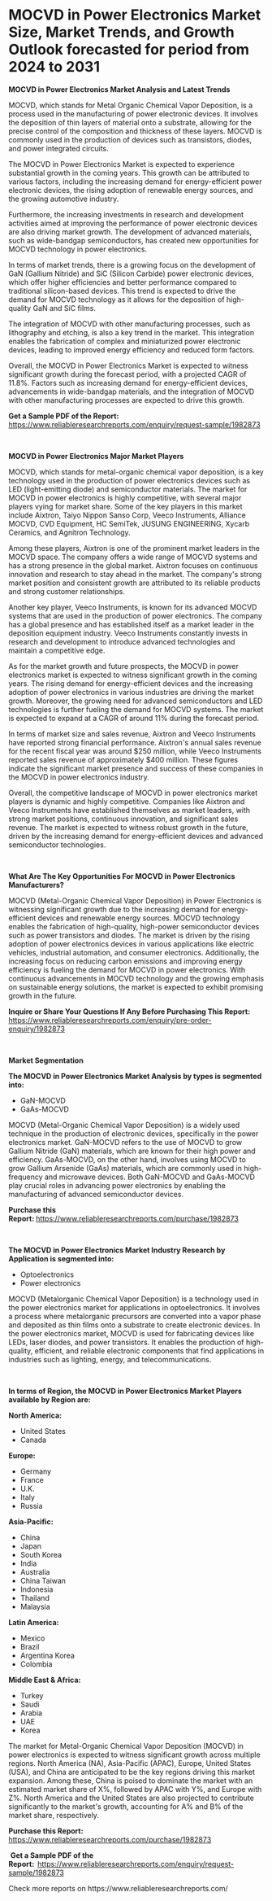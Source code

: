 <p><h1>MOCVD in Power Electronics Market Size, Market Trends, and Growth Outlook forecasted for period from 2024 to 2031</h1></p><p><strong>MOCVD in Power Electronics Market Analysis and Latest Trends</strong></p>
<p><p>MOCVD, which stands for Metal Organic Chemical Vapor Deposition, is a process used in the manufacturing of power electronic devices. It involves the deposition of thin layers of material onto a substrate, allowing for the precise control of the composition and thickness of these layers. MOCVD is commonly used in the production of devices such as transistors, diodes, and power integrated circuits.</p><p>The MOCVD in Power Electronics Market is expected to experience substantial growth in the coming years. This growth can be attributed to various factors, including the increasing demand for energy-efficient power electronic devices, the rising adoption of renewable energy sources, and the growing automotive industry.</p><p>Furthermore, the increasing investments in research and development activities aimed at improving the performance of power electronic devices are also driving market growth. The development of advanced materials, such as wide-bandgap semiconductors, has created new opportunities for MOCVD technology in power electronics.</p><p>In terms of market trends, there is a growing focus on the development of GaN (Gallium Nitride) and SiC (Silicon Carbide) power electronic devices, which offer higher efficiencies and better performance compared to traditional silicon-based devices. This trend is expected to drive the demand for MOCVD technology as it allows for the deposition of high-quality GaN and SiC films.</p><p>The integration of MOCVD with other manufacturing processes, such as lithography and etching, is also a key trend in the market. This integration enables the fabrication of complex and miniaturized power electronic devices, leading to improved energy efficiency and reduced form factors.</p><p>Overall, the MOCVD in Power Electronics Market is expected to witness significant growth during the forecast period, with a projected CAGR of 11.8%. Factors such as increasing demand for energy-efficient devices, advancements in wide-bandgap materials, and the integration of MOCVD with other manufacturing processes are expected to drive this growth.</p></p>
<p><strong>Get a Sample PDF of the Report:&nbsp;</strong> <a href="https://www.reliableresearchreports.com/enquiry/request-sample/1982873">https://www.reliableresearchreports.com/enquiry/request-sample/1982873</a></p>
<p>&nbsp;</p>
<p><strong>MOCVD in Power Electronics Major Market Players</strong></p>
<p><p>MOCVD, which stands for metal-organic chemical vapor deposition, is a key technology used in the production of power electronics devices such as LED (light-emitting diode) and semiconductor materials. The market for MOCVD in power electronics is highly competitive, with several major players vying for market share. Some of the key players in this market include Aixtron, Taiyo Nippon Sanso Corp, Veeco Instruments, Alliance MOCVD, CVD Equipment, HC SemiTek, JUSUNG ENGINEERING, Xycarb Ceramics, and Agnitron Technology.</p><p>Among these players, Aixtron is one of the prominent market leaders in the MOCVD space. The company offers a wide range of MOCVD systems and has a strong presence in the global market. Aixtron focuses on continuous innovation and research to stay ahead in the market. The company's strong market position and consistent growth are attributed to its reliable products and strong customer relationships.</p><p>Another key player, Veeco Instruments, is known for its advanced MOCVD systems that are used in the production of power electronics. The company has a global presence and has established itself as a market leader in the deposition equipment industry. Veeco Instruments constantly invests in research and development to introduce advanced technologies and maintain a competitive edge.</p><p>As for the market growth and future prospects, the MOCVD in power electronics market is expected to witness significant growth in the coming years. The rising demand for energy-efficient devices and the increasing adoption of power electronics in various industries are driving the market growth. Moreover, the growing need for advanced semiconductors and LED technologies is further fueling the demand for MOCVD systems. The market is expected to expand at a CAGR of around 11% during the forecast period.</p><p>In terms of market size and sales revenue, Aixtron and Veeco Instruments have reported strong financial performance. Aixtron's annual sales revenue for the recent fiscal year was around $250 million, while Veeco Instruments reported sales revenue of approximately $400 million. These figures indicate the significant market presence and success of these companies in the MOCVD in power electronics industry.</p><p>Overall, the competitive landscape of MOCVD in power electronics market players is dynamic and highly competitive. Companies like Aixtron and Veeco Instruments have established themselves as market leaders, with strong market positions, continuous innovation, and significant sales revenue. The market is expected to witness robust growth in the future, driven by the increasing demand for energy-efficient devices and advanced semiconductor technologies.</p></p>
<p>&nbsp;</p>
<p><strong>What Are The Key Opportunities For MOCVD in Power Electronics Manufacturers?</strong></p>
<p><p>MOCVD (Metal-Organic Chemical Vapor Deposition) in Power Electronics is witnessing significant growth due to the increasing demand for energy-efficient devices and renewable energy sources. MOCVD technology enables the fabrication of high-quality, high-power semiconductor devices such as power transistors and diodes. The market is driven by the rising adoption of power electronics devices in various applications like electric vehicles, industrial automation, and consumer electronics. Additionally, the increasing focus on reducing carbon emissions and improving energy efficiency is fueling the demand for MOCVD in power electronics. With continuous advancements in MOCVD technology and the growing emphasis on sustainable energy solutions, the market is expected to exhibit promising growth in the future.</p></p>
<p><strong>Inquire or Share Your Questions If Any Before Purchasing This Report:</strong> <a href="https://www.reliableresearchreports.com/enquiry/pre-order-enquiry/1982873">https://www.reliableresearchreports.com/enquiry/pre-order-enquiry/1982873</a></p>
<p>&nbsp;</p>
<p><strong>Market Segmentation</strong></p>
<p><strong>The MOCVD in Power Electronics Market Analysis by types is segmented into:</strong></p>
<p><ul><li>GaN-MOCVD</li><li>GaAs-MOCVD</li></ul></p>
<p><p>MOCVD (Metal-Organic Chemical Vapor Deposition) is a widely used technique in the production of electronic devices, specifically in the power electronics market. GaN-MOCVD refers to the use of MOCVD to grow Gallium Nitride (GaN) materials, which are known for their high power and efficiency. GaAs-MOCVD, on the other hand, involves using MOCVD to grow Gallium Arsenide (GaAs) materials, which are commonly used in high-frequency and microwave devices. Both GaN-MOCVD and GaAs-MOCVD play crucial roles in advancing power electronics by enabling the manufacturing of advanced semiconductor devices.</p></p>
<p><strong>Purchase this Report:&nbsp;</strong><a href="https://www.reliableresearchreports.com/purchase/1982873">https://www.reliableresearchreports.com/purchase/1982873</a></p>
<p>&nbsp;</p>
<p><strong>The MOCVD in Power Electronics Market Industry Research by Application is segmented into:</strong></p>
<p><ul><li>Optoelectronics</li><li>Power electronics</li></ul></p>
<p><p>MOCVD (Metalorganic Chemical Vapor Deposition) is a technology used in the power electronics market for applications in optoelectronics. It involves a process where metalorganic precursors are converted into a vapor phase and deposited as thin films onto a substrate to create electronic devices. In the power electronics market, MOCVD is used for fabricating devices like LEDs, laser diodes, and power transistors. It enables the production of high-quality, efficient, and reliable electronic components that find applications in industries such as lighting, energy, and telecommunications.</p></p>
<p>&nbsp;</p>
<p><strong>In terms of Region, the MOCVD in Power Electronics Market Players available by Region are:</strong></p>
<p>
    <p> <strong> North America: </strong>
        <ul>
            <li>United States</li>
            <li>Canada</li>
        </ul>
        </p> 
    <p> <strong> Europe: </strong>
        <ul>
            <li>Germany</li>
            <li>France</li>
            <li>U.K.</li>
            <li>Italy</li>
            <li>Russia</li>
        </ul>
        </p> 
    <p> <strong> Asia-Pacific: </strong>
        <ul>
            <li>China</li>
            <li>Japan</li>
            <li>South Korea</li>
            <li>India</li>
            <li>Australia</li>
            <li>China Taiwan</li>
            <li>Indonesia</li>
            <li>Thailand</li>
            <li>Malaysia</li>
        </ul>
        </p> 
    <p> <strong> Latin America: </strong>
        <ul>
            <li>Mexico</li>
            <li>Brazil</li>
            <li>Argentina Korea</li>
            <li>Colombia</li>
        </ul>
        </p> 
    <p> <strong> Middle East & Africa: </strong>
        <ul>
            <li>Turkey</li>
            <li>Saudi</li>
            <li>Arabia</li>
            <li>UAE</li>
            <li>Korea</li>
        </ul>
    </p>
    </p>
<p><p>The market for Metal-Organic Chemical Vapor Deposition (MOCVD) in power electronics is expected to witness significant growth across multiple regions. North America (NA), Asia-Pacific (APAC), Europe, United States (USA), and China are anticipated to be the key regions driving this market expansion. Among these, China is poised to dominate the market with an estimated market share of X%, followed by APAC with Y%, and Europe with Z%. North America and the United States are also projected to contribute significantly to the market's growth, accounting for A% and B% of the market share, respectively.</p></p>
<p><strong>Purchase this Report: </strong><a href="https://www.reliableresearchreports.com/purchase/1982873">https://www.reliableresearchreports.com/purchase/1982873</a></p>
<p>&nbsp;<strong>Get a Sample PDF of the Report:&nbsp;&nbsp;</strong><a href="https://www.reliableresearchreports.com/enquiry/request-sample/1982873">https://www.reliableresearchreports.com/enquiry/request-sample/1982873</a></p>
<p><strong></strong></p>
<p>Check more reports on https://www.reliableresearchreports.com/</p>